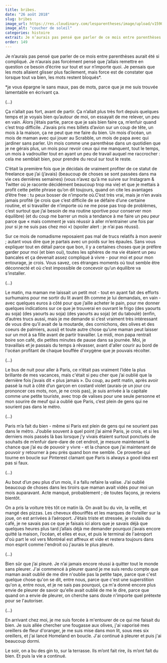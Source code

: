 ```yaml
---
title: bribes.
date: "26 août 2018"
slug: bribes
image_url: https://res.cloudinary.com/lesparentheses/image/upload/v1590978432/149_bribes/lesparentheses_birbes-alaune.jpg
image_alt: "coucher de soleil"
categories: histoire
extrait: Je n’aurais pas pensé que parler de ce mois entre parenthèses aurait été si compliqué. Je n’aurais pas forcément pensé que j’allais remettre en question ce besoin d’écrire sur tout et sur n’importe quoi. Je pensais que les mots allaient glisser plus facilement, mais force est de constater que lorsque tout va bien, les mots restent bloqués.
order: 149
---
```


<div class="main-container">
  <section class="single-post--section">
    <p class="single-post--text">
      Je n’aurais pas pensé que parler de ce mois entre parenthèses aurait été si compliqué. Je n’aurais pas forcément pensé que j’allais remettre en question ce besoin d’écrire sur tout et sur n’importe quoi. Je pensais que les mots allaient glisser plus facilement, mais force est de constater que lorsque tout va bien, les mots restent bloqués*.
    </p>
    <p class="single-post--text">
      *je vous épargne le sans maux, pas de mots, parce que je me suis trouvée lamentable en écrivant ça.
    </p>
    <p class="single-post--text">(...)</p>
  </section>
  <section class="single-post--section">
    <p class="single-post--text">
      Ça n’allait pas fort, avant de partir. Ça n’allait plus très fort depuis quelques temps et je voyais bien qu’autour de moi, on essayait de me relever, un peu en vain. Alors j’étais partie, parce que je sais bien faire ça, m’enfuir quand c’est trop difficile. J’avais pris mes billets d’avion sur un coup de tête, un mois à la maison, ça ne peut que me faire du bien. Un mois d’océan, un mois de maman avec qui jouer au Scrabble, un mois de papa avec qui jardiner sans parler. Un mois comme une parenthèse dans un quotidien que je ne gérais plus, un mois pour revoir ceux qui me manquent, tout le temps, un mois à vadrouiller tout en ayant un peu de travail auquel me raccrocher : cela me semblait bien, pour prendre du recul sur tout le reste.
    </p>
    <p class="single-post--text">
      C’était la première fois que je décidais de vraiment profiter de ce statut de freelance que j’ai (j’avais) (beaucoup de choses se sont passées dans ma vie ces dernières semaines) (vous n’avez qu’à me suivre sur Instagram & Twitter où je raconte décidément beaucoup trop ma vie) et que je mettais à profit cette petite phrase qu’on dit toujours, quand on cite les avantages d’être free : tu peux bosser de n’importe où.C’est très vrai, mais je n’en avais jamais profité (je crois que c’est difficile de se défaire d’une certaine routine, et si travailler de n’importe où ne me pose pas trop de problèmes, c’est surtout que j’ai besoin de ma routine sportive pour conserver mon équilibre) (et du coup me barrer un mois a tendance à me faire un peu peur parce que « mais comment je vais réussir à aller m’entrainer une fois par jour si je ne suis pas chez moi ») (spoiler alert : je n’ai pas réussi).
    </p>
    <p class="single-post--text">
      Sur ce mois de nomadisme reposaient pas mal de trucs relatifs à mon avenir ; autant vous dire que je partais avec un poids sur les épaules. Sans vous expliquer tout en détail parce que bon, il y a certaines choses que je préfère garder pour moi (et bien oui), toutes les sphères de ma vie étaient un peu bancales et ça devenait assez compliqué à vivre - pour moi et pour mon entourage, je crois. Vous savez, ces étranges moments où tout semble être déconnecté et où c’est impossible de concevoir qu’un équilibre va s’installer.
    </p>
    <p class="single-post--text">
      (...)
    </p>
  </section>
  <section class="single-post--section">
    <p class="single-post--text">
      Le matin, ma maman me laissait un petit mot - tout en ayant fait des efforts surhumains pour me sortir du lit avant 8h comme je lui demandais, en vain - avec quelques euros à côté pour que j’aille acheter le pain, pour me donner quelques indications sur ce que je trouverai en ouvrant le frigo (des yaourts au soja) (des yaourts au soja) (des yaourts au soja) (et du taboulé) (enfin, d’autres trucs aussi, mais je me demande si c’est vraiment très intéressant de vous dire qu’il avait de la moutarde, des cornichons, des olives et des coeurs de palmiers, aussi) et toute autre chose qu’une maman peut laisser sur un mot à sa fille avant de partir travailler. Le midi, mon papa rentrait boire son café, dix petites minutes de pause dans sa journée. Moi, je travaillais et je passais du temps à rêvasser, avant d'aller courir au bord de l'océan profitant de chaque bouffée d'oxygène que je pouvais récolter.
    </p>
    <p class="single-post--text">
      (...)
    </p>
  </section>
  <section class="single-post--section">
    <p class="single-post--text">
      Le bus de nuit pour aller à Paris, ce n’était pas vraiment l’idée la plus brillante de mes vacances, mais c'était si peu cher que j’ai oublié que la dernière fois j’avais dit « plus jamais ». Du coup, au petit matin, après avoir passé la nuit à côté d’un garçon en costard violet (aurais-je un jour cru prononcer ces mots, non, je ne crois pas), je suis arrivée à la capitale comme une petite touriste, avec trop de valises pour une seule personne et mon sourire de meuf qui a oublié que Paris, c’est plein de gens qui ne sourient pas dans le métro.
    </p>
    <p class="single-post--text">
      (...)
    </p>
  </section>
  <section class="single-post--section">
    <p class="single-post--text">
      Paris m’a fait du bien - même si Paris est plein de gens qui ne sourient pas dans le métro. J’oublie souvent à quel point j’ai aimé Paris, je crois, et si les derniers mois passés là bas lorsque j’y vivais étaient surtout ponctués de souhaits de m’enfuir dare-dare de cet endroit, je mesure maintenant la chance que j’ai eu de pouvoir y vivre - et la chance que j’ai maintenant de pouvoir y retourner à peu près quand bon me semble. Ce proverbe qui tourne en boucle sur Pinterest clamant que Paris is always a good idea est pas si faux.
    </p>
    <p class="single-post--text">
      (...)
    </p>
  </section>
  <section class="single-post--section">
    <p class="single-post--text">
      Au bout d’un peu plus d’un mois, il a fallu refaire la valise. J’ai oublié beaucoup de choses dans les tiroirs que maman avait vidés pour moi un mois auparavant. Acte manqué, probablement ; de toutes façons, je reviens bientôt.
    </p>
    <p class="single-post--text">
      On a pris la voiture très tôt ce matin là. On avait bu du vin, la veille, et mangé des pizzas. Les cheveux ébouriffés et les marques de l’oreiller sur la joue, on est arrivées à l’aéroport. J’étais triste et stressée, je voulais du café, je ne savais pas ce que je faisais ici alors que je savais déjà que quelques heures plus tard j’allais déjà me demander pourquoi j’avais encore quitté la maison, l’océan, et elles et eux, et puis le terminal de l'aéroport d'où part le vol vers Montréal est affreux et vide et restera toujours dans mon esprit comme l'endroit où j'aurais le plus pleuré.
    </p>
    <p class="single-post--text">
      (...)
    </p>
  </section>
  <section class="single-post--section">
    <p class="single-post--text">
      Bien sûr que j’ai pleuré. Je n’ai jamais encore réussi à quitter tout le monde sans pleurer. J'ai commencé à pleurer quand je me suis rendu compte que maman avait oublié de me dire n'oublie pas la petite tape, parce que c'est quelque chose qu'on se dit, entre nous, parce que c'est une superstition qu'on a, entre nous, et je ne sais pas pourquoi, ça m'a donné encore plus envie de pleurer de savoir qu'elle avait oublié de me le dire, parce que quand on a envie de pleurer, on cherche sans doute n'importe quel prétexte pour se l'autoriser.
    </p>
    <p class="single-post--text">
      (...)
    </p>
  </section>
  <section class="single-post--section">
    <p class="single-post--text">
      En arrivant chez moi, je me suis forcée à m'entourer de ce qui me faisait du bien. Je suis allée chercher une fougasse aux olives, j'ai vaporisé mes oreillers de fleur d'oranger, je me suis mise dans mon lit, sous mes six oreillers, et j'ai lancé Homeland en boucle. J'ai continué à pleurer et puis j'ai beaucoup dormi.
    </p>
    <p class="single-post--text">
      Le soir, on a bu des gin to, sur la terrasse. Ils m’ont fait rire, ils m’ont fait du bien. Et puis la vie a continué.
    </p>
  </section>
</div>
